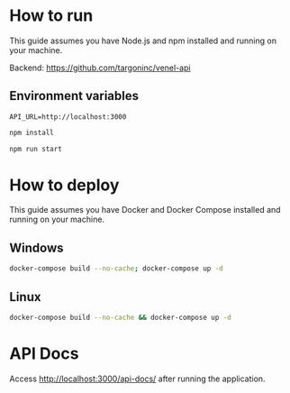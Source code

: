 # How to run

This guide assumes you have Node.js and npm installed and running on your machine.

Backend: https://github.com/targoninc/venel-api

## Environment variables

```apacheconf
API_URL=http://localhost:3000
```

```bash
npm install
```

```bash
npm run start
```

# How to deploy

This guide assumes you have Docker and Docker Compose installed and running on your machine.

## Windows

```bash
docker-compose build --no-cache; docker-compose up -d
```

## Linux

```bash
docker-compose build --no-cache && docker-compose up -d
```

# API Docs

Access [http://localhost:3000/api-docs/](http://localhost:3000/api-docs/) after running the application.
